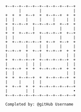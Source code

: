     +--+--+--+--+--+--+--+--+--+--+
          |        |              |
    +  +  +  +--+  +  +--+--+  +  +
    |  |     |     |     |     |  |
    +  +--+--+  +--+--+--+  +--+  +
    |  |        |           |     |
    +  +  +--+--+  +--+--+--+  +--+
    |  |           |        |     |
    +  +--+--+--+--+  +--+  +--+  +
    |        |     |  |     |     |
    +--+--+  +  +--+  +--+--+  +  +
    |        |     |           |  |
    +  +--+--+--+  +--+--+--+--+  +
    |        |  |  |           |  |
    +--+--+  +  +  +--+--+--+  +  +
    |  |     |                 |  |
    +  +  +--+--+  +  +--+--+--+  +
    |     |     |  |              |
    +  +--+  +  +  +--+--+--+--+--+
    |        |  |                 •
    +--+--+--+--+--+--+--+--+--+--+

    Completed by: @gitHub Username